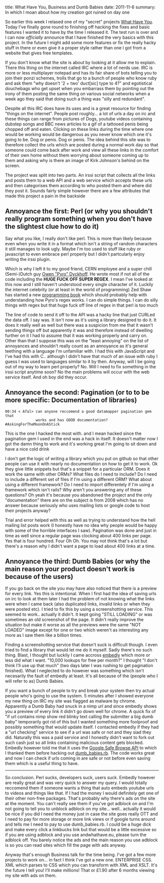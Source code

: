 title: What Have You, Business and Dumb Babies
date: 2011-11-6
summary: In which I moan about how my creation got ruined on day one

So earlier this week I relased one of my "secret" projects [What Have You](http://www.andwhathave.eu/). Today I've finally gone round to finishing off hacking the fixes and basic features I wanted it to have by the time I released it. The test run is over and I can now *officially* announce that I have finished the very basics with this project. In the future I might add some more features or fix the really hacky stuff in there or even give it a proper style rather than one I got from a website that gives free templates.

If you don't know what the site is about by looking at it allow me to explain. There this thing on the internet called IRC where a lot of nerds use. IRC is more or less multiplayer notepad and has its fair share of bots telling you to join their ponzi schemes, trolls that go to a bunch of people who know ruby and ask them "why doesn't '2 + two' duct[sic] type to 4?" and egotistical douchebags who get upset when you embarrass them by pointing out the irony of them posting the same thing on various social networks when a week ago they said that doing such a thing was "silly and redundant".

Despite all this IRC does have its uses and is a great resource for finding "things on the internet". People post roughly... a lot of urls a day on irc and these things can range from pictures of Dogs, youtube videos containing dubstep songs and BBC news articles to a gif of a tattooed penis being chopped off and eaten. Clicking on these links during the time where one would be working would be dangerous as you never know which one it's going to be. Dog or penis. Dog or penis. The idea behind this site was to therefore collect the urls which are posted during a normal work day so that someone could come back after work and view all these links in the comfort of their own home without them worrying about someone coming up to them and asking why is there an image of Kirk Johnson's behind on the screen.

The project was split into two parts. An irssi script that collects all the links and posts them to a web API and a web service which accepts these urls and then categorises them according to who posted them and where did they post it. Sounds fairly simple however there are a few attributes that made this project a pain in the backside

## Annoyance the first: Perl (or why you shouldn't really program something when you don't have the slightest clue how to do it)

Say what you like, I really don't like perl. This is more than likely because even when you write it in a format which isn't a string of random characters it still manages to look ugly. Maybe I'm too used to stuff like ruby or javascript to even embrace perl properly but I didn't partcularly enjoy writing the irssi plugin.

Which is why I left it to my good friend, CERN employee and a super chill (Semi-)Dutch guy [Owen "Pyro" Dyckhoff](http://owen.dyckhoff.co.uk). He wrote most if not all of the code including the **HUGE FUCK OFF SUPER REGEX**. I mean I've looked at this now and I still haven't understood every single character of it. Luckily the internet celebrity (or at least in the world of programming) Zed Shaw has started a new [programming book](http://regex.learncodethehardway.org) which should probably help with understanding how Pyro's regex works. I can do simple things. I can do silly things with regex but that huge fuck off line of regex in that perl is too much

The line of code to send it off to the API was a hacky line that just CURLed the data off. I say was. It isn't now as it's using a library designed to do it. It does it really well as well but there was a suspicion from me that it wasn't sending things off but apparently it was and therefore instead of dwelling further on it I had to assume that it was working properly and carry on. Other than that I suppose this was on the "least annoying" on the list of annoyances and shouldn't really count as an annoyance as it's general teething with a language I'm unfamiliar with. I had this with JavaScript and I've had this with C.. although I didn't have that much of an issue with ruby I guess I was used to languages similar to it by then. Anyway, will I be going out of my way to learn perl properly? No. Will I need to fix something in the irssi script anytime soon? No the main problems will occur with the web service itself.
And oh boy did they occur.

## Annoyance the second: Pagination (or to to be more specific: Documentation of libraries)

    00:34 < Afal> can anyone reccomend a good datamapper pagination gem that
                  works and has GOOD documentation? #AskingForTheMoonOnAStick

This is the one I hacked the most with. and I mean hacked since the pagination gem I used in the end was a hack in itself. It doesn't matter now I got the damn thing to work and it's working great I'm going to sit down and have a nice cold drink

I don't get the logic of writing a library which you put on github so that other people can use it with nearly no documentation on how to get it to work. Ok they give little snippets but that's a snippet for a particular ORM. Does it work the same with other ORMs? What files do I need to include? Do I need to include a different set of files if I'm using a different ORM? What about using a different framework? Do I need to import differentely if I'm using a framework which isn't rails? Why aren't you answering any of these questions? Oh yeah it's because you abandoned the project and the only "documentation" there are on the subject is from 2008 which has no answer because seriously who uses mailing lists or google code to host their projects anyway?

Trial and error helped with this as well as trying to understand how the hell mailing list posts work (I honestly have no idea why people would be happy with some of the horrible interfaces I saw). Pagination was done and just in time as well since a regular page was clocking about 400 links per page. Yes that is four hundred. Four Oh Oh. You may not think that's a lot but there's a reason why I didn't want a page to load about 400 links at a time.

## Annoyance the third: Dumb Babies (or why the main reason your product doesn't work is because of the users)

If you go back on the site you may have also noticed that there is a preview for every link. Yes this is intentional. When I first had the idea of saving urls on irc to look at them later I had the problem of not knowing what the links were when I came back (also duplicated links, invalid links or when they were posted etc). I tried to fix this by using a screenshotting service. This seemed to work.. actually it didn't. It kept going "STILL LOADING" or was sometimes an old screenshot of the page. It didn't really improve the situation but make it worse as all the previews were the same "NOT LOADED" image except for one or two which weren't as interesting any more as I saw them like a billion times.

Finding a screenshotting service that doesn't suck is difficult though. I even tried to find a library that would let me do it myself. Sadly there's no such thing. Blast, I thought but luckily I came accross [embedly](http://embed.ly/) which more or less did what I want. "10,000 lookups for free per month?" I thought "I don't think I'll use up that much" (two days later I was rushing to get pagination finished). What I neglected to do however was something which isn't necesarily the fault of embedly at least. It's all because of the (people who I will refer to as) Dumb Babies.

If you want a bunch of people to try and break your system then try actual people who's going to use the system. 5 minutes after I showed everyone my new thing on IRC my site was flagged as malware by chrome. Apparently a Dumb Baby had snuck in a nimp url and since embedly shows you a preview of every link it didn't go down well for chrome. A quick fix of "if url contains nimp show red blinky text calling the submitter a big dumb baby" temporarily got rid of this but I wanted something more foolproof and possibly something that would update itself. I contacted embedly if they had a "url checking" service to see if a url was safe or not and they siad they did. Naturally this was a paid service and I honestly didn't want to fork out such cash just so all links containing malicious content gets blocked. Embedly however told me that it uses the [Google Safe Browse API](http://code.google.com/apis/safebrowsing/) to which I thanked them before hacking out [dumb_babies.rb](/static/dumb_babies.rb). The code works great and now I can check if urls coming in are safe or not before even saving them which is a useful thing to have.

---

So conclusion. Perl sucks, developers suck, users suck. Embedly however are really great and was very quick to answer my query. I would totally reccomend them if someone wants a thing that auto embeds youtube urls to videos and things like that. If I had the money I would definitely get one of their other non-free packages. That's probably why there's ads on the site at the moment. You can't really see them if you've got adblock on and I'm not going to tell you to unblock adblock on my site... well.. actually it would be nice if you did I need the money just in case the site goes really OTT and I need to pay for more storage or more link views or if google turns around and tells me I need to pay to use dumb_babies.rb. I could be a huge dick and make every click a linkbucks link but that would be a little excessive so if you are using adblock and you use andwhathave.eu, please turn the adblock off. You barely notice the ads and the main reason you use adblock is so you can read sites which fill the page with ads anyway.

Anyway that's enough Business talk for the time being. I've got a few more projects to work on... in fact I think I've got a new one. ENTERPRISE CSS. XML which parses to CSS which you can transform with XML and XSLT. It's the future I tell you! I'll make millions! That or £1.90 after 6 months viewing my site with ads on them.

